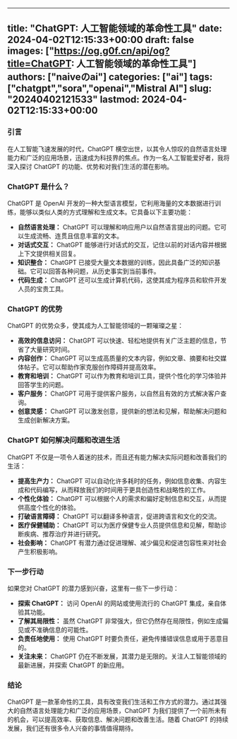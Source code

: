 
---
title: "ChatGPT: 人工智能领域的革命性工具"
date: 2024-04-02T12:15:33+00:00
draft: false
images: ["https://og.g0f.cn/api/og?title=ChatGPT: 人工智能领域的革命性工具"]
authors: ["naiveのai"]
categories: ["ai"]
tags: ["chatgpt","sora","openai","Mistral AI"]
slug: "20240402121533"
lastmod: 2024-04-02T12:15:33+00:00
---
### 引言

在人工智能飞速发展的时代，ChatGPT 横空出世，以其令人惊叹的自然语言处理能力和广泛的应用场景，迅速成为科技界的焦点。作为一名人工智能爱好者，我将深入探讨 ChatGPT 的功能、优势和对我们生活的潜在影响。

### ChatGPT 是什么？

ChatGPT 是 OpenAI 开发的一种大型语言模型，它利用海量的文本数据进行训练，能够以类似人类的方式理解和生成文本。它具备以下主要功能：

* **自然语言处理：** ChatGPT 可以理解和响应用户以自然语言提出的问题。它可以生成流畅、连贯且信息丰富的文本。
* **对话式交互：** ChatGPT 能够进行对话式的交互，记住以前的对话内容并根据上下文提供相关回复。
* **知识整合：** ChatGPT 已接受大量文本数据的训练，因此具备广泛的知识基础。它可以回答各种问题，从历史事实到当前事件。
* **代码生成：** ChatGPT 还可以生成计算机代码，这使其成为程序员和软件开发人员的宝贵工具。

### ChatGPT 的优势

ChatGPT 的优势众多，使其成为人工智能领域的一颗璀璨之星：

* **高效的信息访问：** ChatGPT 可以快速、轻松地提供有关广泛主题的信息，节省了大量研究时间。
* **内容创作：** ChatGPT 可以生成高质量的文本内容，例如文章、摘要和社交媒体帖子。它可以帮助作家克服创作障碍并提高效率。
* **教育和培训：** ChatGPT 可以作为教育和培训工具，提供个性化的学习体验并回答学生的问题。
* **客户服务：** ChatGPT 可用于提供客户服务，以自然且有效的方式解决客户查询。
* **创意灵感：** ChatGPT 可以激发创意，提供新的想法和见解，帮助解决问题和生成创新解决方案。

### ChatGPT 如何解决问题和改进生活

ChatGPT 不仅是一项令人着迷的技术，而且还有能力解决实际问题和改善我们的生活：

* **提高生产力：** ChatGPT 可以自动化许多耗时的任务，例如信息收集、内容生成和代码编写，从而释放我们的时间用于更具创造性和战略性的工作。
* **个性化体验：** ChatGPT 可以根据个人的需求和偏好定制信息和交互，从而提供高度个性化的体验。
* **打破语言障碍：** ChatGPT 可以翻译多种语言，促进跨语言和文化的交流。
* **医疗保健辅助：** ChatGPT 可以为医疗保健专业人员提供信息和见解，帮助诊断疾病、推荐治疗并进行研究。
* **社会影响：** ChatGPT 有潜力通过促进理解、减少偏见和促进包容性来对社会产生积极影响。

### 下一步行动

如果您对 ChatGPT 的潜力感到兴奋，这里有一些下一步行动：

* **探索 ChatGPT：** 访问 OpenAI 的网站或使用流行的 ChatGPT 集成，亲自体验其功能。
* **了解其局限性：** 虽然 ChatGPT 非常强大，但它仍然存在局限性，例如生成偏见或不准确信息的可能性。
* **负责任地使用：** 使用 ChatGPT 时要负责任，避免传播错误信息或用于恶意目的。
* **关注未来：** ChatGPT 仍在不断发展，其潜力是无限的。关注人工智能领域的最新进展，并探索 ChatGPT 的新应用。

### 结论

ChatGPT 是一款革命性的工具，具有改变我们生活和工作方式的潜力。通过其强大的自然语言处理能力和广泛的应用场景，ChatGPT 为我们提供了一个前所未有的机会，可以提高效率、获取信息、解决问题和改善生活。随着 ChatGPT 的持续发展，我们还有很多令人兴奋的事情值得期待。